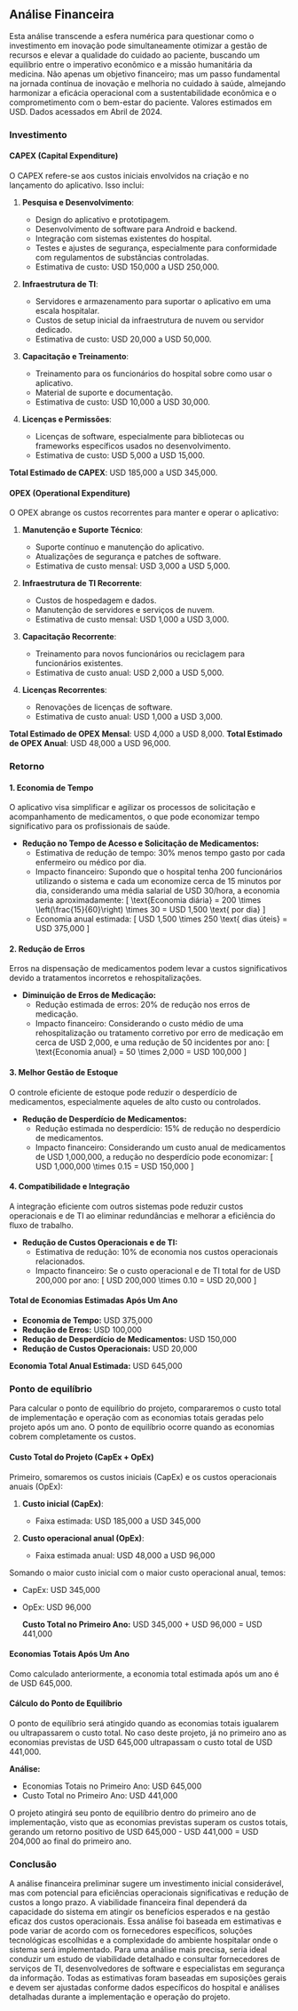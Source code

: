 ## Análise Financeira

Esta análise transcende a esfera numérica para questionar como o investimento em inovação pode simultaneamente otimizar a gestão de recursos e elevar a qualidade do cuidado ao paciente, buscando um equilíbrio entre o imperativo econômico e a missão humanitária da medicina. Não apenas um objetivo financeiro; mas um passo fundamental na jornada contínua de inovação e melhoria no cuidado à saúde, almejando harmonizar a eficácia operacional com a sustentabilidade econômica e o comprometimento com o bem-estar do paciente.
Valores estimados em USD. Dados acessados em Abril de 2024.

### Investimento

#### CAPEX (Capital Expenditure)

O CAPEX refere-se aos custos iniciais envolvidos na criação e no lançamento do aplicativo. Isso inclui:

1. **Pesquisa e Desenvolvimento**:
   - Design do aplicativo e prototipagem.
   - Desenvolvimento de software para Android e backend.
   - Integração com sistemas existentes do hospital.
   - Testes e ajustes de segurança, especialmente para conformidade com regulamentos de substâncias controladas.
   - Estimativa de custo: USD 150,000 a USD 250,000.

2. **Infraestrutura de TI**:
   - Servidores e armazenamento para suportar o aplicativo em uma escala hospitalar.
   - Custos de setup inicial da infraestrutura de nuvem ou servidor dedicado.
   - Estimativa de custo: USD 20,000 a USD 50,000.

3. **Capacitação e Treinamento**:
   - Treinamento para os funcionários do hospital sobre como usar o aplicativo.
   - Material de suporte e documentação.
   - Estimativa de custo: USD 10,000 a USD 30,000.

4. **Licenças e Permissões**:
   - Licenças de software, especialmente para bibliotecas ou frameworks específicos usados no desenvolvimento.
   - Estimativa de custo: USD 5,000 a USD 15,000.

**Total Estimado de CAPEX**: USD 185,000 a USD 345,000.

#### OPEX (Operational Expenditure)

O OPEX abrange os custos recorrentes para manter e operar o aplicativo:

1. **Manutenção e Suporte Técnico**:
   - Suporte contínuo e manutenção do aplicativo.
   - Atualizações de segurança e patches de software.
   - Estimativa de custo mensal: USD 3,000 a USD 5,000.

2. **Infraestrutura de TI Recorrente**:
   - Custos de hospedagem e dados.
   - Manutenção de servidores e serviços de nuvem.
   - Estimativa de custo mensal: USD 1,000 a USD 3,000.

3. **Capacitação Recorrente**:
   - Treinamento para novos funcionários ou reciclagem para funcionários existentes.
   - Estimativa de custo anual: USD 2,000 a USD 5,000.

4. **Licenças Recorrentes**:
   - Renovações de licenças de software.
   - Estimativa de custo anual: USD 1,000 a USD 3,000.

**Total Estimado de OPEX Mensal**: USD 4,000 a USD 8,000.
**Total Estimado de OPEX Anual**: USD 48,000 a USD 96,000.

### Retorno

#### 1. Economia de Tempo

O aplicativo visa simplificar e agilizar os processos de solicitação e acompanhamento de medicamentos, o que pode economizar tempo significativo para os profissionais de saúde.

- **Redução no Tempo de Acesso e Solicitação de Medicamentos:**
  - Estimativa de redução de tempo: 30% menos tempo gasto por cada enfermeiro ou médico por dia.
  - Impacto financeiro: Supondo que o hospital tenha 200 funcionários utilizando o sistema e cada um economize cerca de 15 minutos por dia, considerando uma média salarial de USD 30/hora, a economia seria aproximadamente:
    \[
    \text{Economia diária} = 200 \times \left(\frac{15}{60}\right) \times 30 = USD 1,500 \text{ por dia}
    \]
  - Economia anual estimada:
    \[
    USD 1,500 \times 250 \text{ dias úteis} = USD 375,000
    \]

#### 2. Redução de Erros

Erros na dispensação de medicamentos podem levar a custos significativos devido a tratamentos incorretos e rehospitalizações.

- **Diminuição de Erros de Medicação:**
  - Redução estimada de erros: 20% de redução nos erros de medicação.
  - Impacto financeiro: Considerando o custo médio de uma rehospitalização ou tratamento corretivo por erro de medicação em cerca de USD 2,000, e uma redução de 50 incidentes por ano:
    \[
    \text{Economia anual} = 50 \times 2,000 = USD 100,000
    \]

#### 3. Melhor Gestão de Estoque

O controle eficiente de estoque pode reduzir o desperdício de medicamentos, especialmente aqueles de alto custo ou controlados.

- **Redução de Desperdício de Medicamentos:**
  - Redução estimada no desperdício: 15% de redução no desperdício de medicamentos.
  - Impacto financeiro: Considerando um custo anual de medicamentos de USD 1,000,000, a redução no desperdício pode economizar:
    \[
    USD 1,000,000 \times 0.15 = USD 150,000
    \]

#### 4. Compatibilidade e Integração

A integração eficiente com outros sistemas pode reduzir custos operacionais e de TI ao eliminar redundâncias e melhorar a eficiência do fluxo de trabalho.

- **Redução de Custos Operacionais e de TI:**
  - Estimativa de redução: 10% de economia nos custos operacionais relacionados.
  - Impacto financeiro: Se o custo operacional e de TI total for de USD 200,000 por ano:
    \[
    USD 200,000 \times 0.10 = USD 20,000
    \]

#### Total de Economias Estimadas Após Um Ano

- **Economia de Tempo:** USD 375,000
- **Redução de Erros:** USD 100,000
- **Redução de Desperdício de Medicamentos:** USD 150,000
- **Redução de Custos Operacionais:** USD 20,000

**Economia Total Anual Estimada:** USD 645,000

### Ponto de equilíbrio

Para calcular o ponto de equilíbrio do projeto, compararemos o custo total de implementação e operação com as economias totais geradas pelo projeto após um ano. O ponto de equilíbrio ocorre quando as economias cobrem completamente os custos.

#### Custo Total do Projeto (CapEx + OpEx)

Primeiro, somaremos os custos iniciais (CapEx) e os custos operacionais anuais (OpEx):

1. **Custo inicial (CapEx)**:
   - Faixa estimada: USD 185,000 a USD 345,000

2. **Custo operacional anual (OpEx)**:
   - Faixa estimada anual: USD 48,000 a USD 96,000

Somando o maior custo inicial com o maior custo operacional anual, temos:

- CapEx: USD 345,000
- OpEx: USD 96,000

   **Custo Total no Primeiro Ano:** USD 345,000 + USD 96,000 = USD 441,000

#### Economias Totais Após Um Ano

Como calculado anteriormente, a economia total estimada após um ano é de USD 645,000.

#### Cálculo do Ponto de Equilíbrio

O ponto de equilíbrio será atingido quando as economias totais igualarem ou ultrapassarem o custo total. No caso deste projeto, já no primeiro ano as economias previstas de USD 645,000 ultrapassam o custo total de USD 441,000.

**Análise:**

- Economias Totais no Primeiro Ano: USD 645,000
- Custo Total no Primeiro Ano: USD 441,000

O projeto atingirá seu ponto de equilíbrio dentro do primeiro ano de implementação, visto que as economias previstas superam os custos totais, gerando um retorno positivo de USD 645,000 - USD 441,000 = USD 204,000 ao final do primeiro ano.

### Conclusão

A análise financeira preliminar sugere um investimento inicial considerável, mas com potencial para eficiências operacionais significativas e redução de custos a longo prazo. A viabilidade financeira final dependerá da capacidade do sistema em atingir os benefícios esperados e na gestão eficaz dos custos operacionais.
Essa análise foi baseada em estimativas e pode variar de acordo com os fornecedores específicos, soluções tecnológicas escolhidas e a complexidade do ambiente hospitalar onde o sistema será implementado. Para uma análise mais precisa, seria ideal conduzir um estudo de viabilidade detalhado e consultar fornecedores de serviços de TI, desenvolvedores de software e especialistas em segurança da informação.
Todas as estimativas foram baseadas em suposições gerais e devem ser ajustadas conforme dados específicos do hospital e análises detalhadas durante a implementação e operação do projeto.

<script type="text/x-mathjax-config">
  MathJax = {
    tex: {
      inlineMath: [['$', '$'], ['\\(', '\\)']],
      displayMath: [['$$', '$$'], ['\\[', '\\]']],
    },
    svg: {
      fontCache: 'global',
    },
  };
</script>
<script defer src="https://cdn.jsdelivr.net/npm/mathjax@3/es5/tex-mml-chtml.js"></script>
